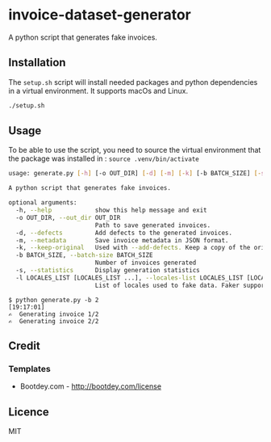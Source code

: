 # invoice-dataset-generator

A python script that generates fake invoices.

## Installation

The `setup.sh` script will install needed packages and python dependencies in a virtual environment. It supports macOs and Linux.

```bash
./setup.sh
```

## Usage

To be able to use the script, you need to source the virtual environment that the package was installed in : `source .venv/bin/activate`

```bash
usage: generate.py [-h] [-o OUT_DIR] [-d] [-m] [-k] [-b BATCH_SIZE] [-s] [-l LOCALES_LIST [LOCALES_LIST ...]]

A python script that generates fake invoices.

optional arguments:
  -h, --help            show this help message and exit
  -o OUT_DIR, --out_dir OUT_DIR
                        Path to save generated invoices.
  -d, --defects         Add defects to the generated invoices.
  -m, --metadata        Save invoice metadata in JSON format.
  -k, --keep-original   Used with --add-defects. Keep a copy of the original, clean PDF before degradation.
  -b BATCH_SIZE, --batch-size BATCH_SIZE
                        Number of invoices generated
  -s, --statistics      Display generation statistics
  -l LOCALES_LIST [LOCALES_LIST ...], --locales-list LOCALES_LIST [LOCALES_LIST ...]
                        List of locales used to fake data. Faker support multiples locale, see https://faker.readthedocs.io/en/master/locales.html
```

```
$ python generate.py -b 2                                                                                [19:17:01]
✍️  Generating invoice 1/2
✍️  Generating invoice 2/2
```

## Credit

### Templates 
- Bootdey.com - http://bootdey.com/license

## Licence

MIT